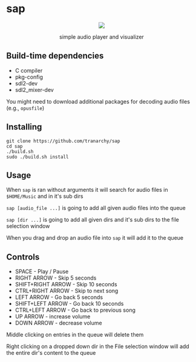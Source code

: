 # sap

<p align="center">
  <img src="https://github.com/user-attachments/assets/667d2d2d-e0e6-4f12-adab-115624e289d1" />
</p>

<p align="center">simple audio player and visualizer</p>

## Build-time dependencies
- C compiler
- pkg-config
- sdl2-dev
- sdl2_mixer-dev

You might need to download additional packages for decoding audio files (e.g., `opusfile`)

## Installing
```
git clone https://github.com/tranarchy/sap
cd sap
./build.sh
sudo ./build.sh install
```

## Usage

When `sap` is ran without arguments it will search for audio files in `$HOME/Music` and in it's sub dirs

`sap [audio_file ...]` is going to add all given audio files into the queue

`sap [dir ...]` is going to add all given dirs and it's sub dirs to the file selection window

When you drag and drop an audio file into `sap` it will add it to the queue

## Controls

- SPACE - Play / Pause 
- RIGHT ARROW - Skip 5 seconds
- SHIFT+RIGHT ARROW - Skip 10 seconds
- CTRL+RIGHT ARROW - Skip to next song
- LEFT ARROW - Go back 5 seconds
- SHIFT+LEFT ARROW - Go back 10 seconds
- CTRL+LEFT ARROW - Go back to previous song
- UP ARROW - increase volume
- DOWN ARROW - decrease volume

Middle clicking on entries in the queue will delete them

Right clicking on a dropped down dir in the File selection window will add the entire dir's content to the queue
